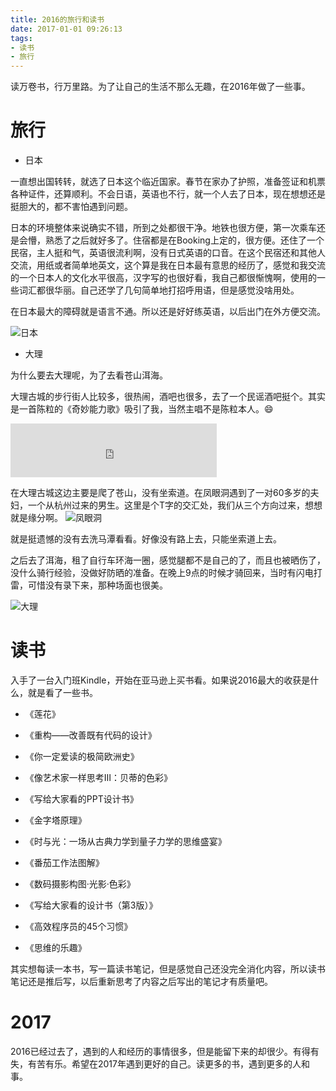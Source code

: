 ```yaml
---
title: 2016的旅行和读书
date: 2017-01-01 09:26:13
tags: 
- 读书 
- 旅行
---
```


读万卷书，行万里路。为了让自己的生活不那么无趣，在2016年做了一些事。

# 旅行

- 日本

一直想出国转转，就选了日本这个临近国家。春节在家办了护照，准备签证和机票各种证件，还算顺利。不会日语，英语也不行，就一个人去了日本，现在想想还是挺胆大的，都不害怕遇到问题。

日本的环境整体来说确实不错，所到之处都很干净。地铁也很方便，第一次乘车还是会懵，熟悉了之后就好多了。住宿都是在Booking上定的，很方便。还住了一个民宿，主人挺和气，英语很流利啊，没有日式英语的口音。在这个民宿还和其他人交流，用纸或者简单地英文，这个算是我在日本最有意思的经历了，感觉和我交流的一个日本人的文化水平很高，汉字写的也很好看，我自己都很惭愧啊，使用的一些词汇都很华丽。自己还学了几句简单地打招呼用语，但是感觉没啥用处。

在日本最大的障碍就是语言不通。所以还是好好练英语，以后出门在外方便交流。

![日本](/images/life2016_jingdu&daban.jpg)

- 大理

为什么要去大理呢，为了去看苍山洱海。

大理古城的步行街人比较多，很热闹，酒吧也很多，去了一个民谣酒吧挺个。其实是一首陈粒的《奇妙能力歌》吸引了我，当然主唱不是陈粒本人。😄
<iframe frameborder="no" border="0" marginwidth="0" marginheight="0" width=330 height=86 src="https://music.daoapp.io/iframe?song=29431066&qssl=1&qlrc=0&qnarrow=0&autoplay=0"></iframe>

在大理古城这边主要是爬了苍山，没有坐索道。在凤眼洞遇到了一对60多岁的夫妇，一个从杭州过来的男生。这里是个T字的交汇处，我们从三个方向过来，想想就是缘分啊。
![凤眼洞](/images/life2016_fengyandong.jpg)

就是挺遗憾的没有去洗马潭看看。好像没有路上去，只能坐索道上去。

之后去了洱海，租了自行车环海一圈，感觉腿都不是自己的了，而且也被晒伤了，没什么骑行经验，没做好防晒的准备。在晚上9点的时候才骑回来，当时有闪电打雷，可惜没有录下来，那种场面也很美。

![大理](/images/life2016_dali.jpg)

# 读书

入手了一台入门班Kindle，开始在亚马逊上买书看。如果说2016最大的收获是什么，就是看了一些书。

- 《莲花》

- 《重构——改善既有代码的设计》

- 《你一定爱读的极简欧洲史》

- 《像艺术家一样思考Ⅲ：贝蒂的色彩》

- 《写给大家看的PPT设计书》

- 《金字塔原理》

- 《时与光：一场从古典力学到量子力学的思维盛宴》

- 《番茄工作法图解》

- 《数码摄影构图·光影·色彩》

- 《写给大家看的设计书（第3版）》

- 《高效程序员的45个习惯》

- 《思维的乐趣》

其实想每读一本书，写一篇读书笔记，但是感觉自己还没完全消化内容，所以读书笔记还是推后写，以后重新思考了内容之后写出的笔记才有质量吧。


# 2017

2016已经过去了，遇到的人和经历的事情很多，但是能留下来的却很少。有得有失，有苦有乐。希望在2017年遇到更好的自己。读更多的书，遇到更多的人和事。
